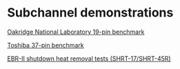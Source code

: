 # Subchannel demonstrations

[Oakridge National Laboratory 19-pin benchmark](ornl_19_pin/ornl_19_pin.md)

[Toshiba 37-pin benchmark](toshiba_37_pin/toshiba_37_pin.md)

[EBR-II shutdown heat removal tests (SHRT-17/SHRT-45R)](EBR-II/EBR-2.md)
